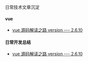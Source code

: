日常技术文章沉淀
#### vue
- [vue 源码解读之路 version --- 2.6.10](https://github.com/ganbowengo/article/blob/master/vue/vue%20%E6%BA%90%E7%A0%81%E8%A7%A3%E8%AF%BB%E4%B9%8B%E8%B7%AF%20version%20---%202.6.10.md)
#### 日常开发总结
- [vue 源码解读之路 version --- 2.6.10](https://github.com/ganbowengo/article/blob/master/vue/vue%20%E6%BA%90%E7%A0%81%E8%A7%A3%E8%AF%BB%E4%B9%8B%E8%B7%AF%20version%20---%202.6.10.md)